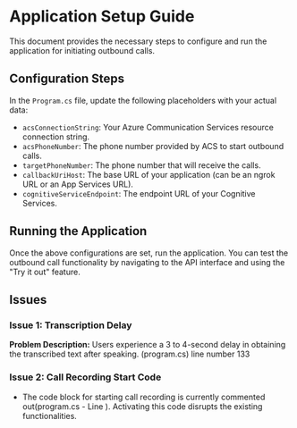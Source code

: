 # Application Setup Guide

This document provides the necessary steps to configure and run the application for initiating outbound calls.

## Configuration Steps

In the `Program.cs` file, update the following placeholders with your actual data:

- `acsConnectionString`: Your Azure Communication Services resource connection string.
- `acsPhoneNumber`: The phone number provided by ACS to start outbound calls.
- `targetPhoneNumber`: The phone number that will receive the calls.
- `callbackUriHost`: The base URL of your application (can be an ngrok URL or an App Services URL).
- `cognitiveServiceEndpoint`: The endpoint URL of your Cognitive Services.

## Running the Application

Once the above configurations are set, run the application. You can test the outbound call functionality by navigating to the API interface and using the "Try it out" feature.

## Issues

### Issue 1: Transcription Delay

**Problem Description:** Users experience a 3 to 4-second delay in obtaining the transcribed text after speaking. (program.cs) line number 133

### Issue 2: Call Recording Start Code

- The code block for starting call recording is currently commented out(program.cs - Line ). Activating this code disrupts the existing functionalities. 

